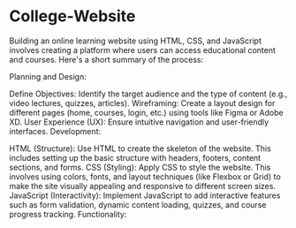# College-Website
Building an online learning website using HTML, CSS, and JavaScript involves creating a platform where users can access educational content and courses. Here's a short summary of the process:

Planning and Design:

Define Objectives: Identify the target audience and the type of content (e.g., video lectures, quizzes, articles).
Wireframing: Create a layout design for different pages (home, courses, login, etc.) using tools like Figma or Adobe XD.
User Experience (UX): Ensure intuitive navigation and user-friendly interfaces.
Development:

HTML (Structure): Use HTML to create the skeleton of the website. This includes setting up the basic structure with headers, footers, content sections, and forms.
CSS (Styling): Apply CSS to style the website. This involves using colors, fonts, and layout techniques (like Flexbox or Grid) to make the site visually appealing and responsive to different screen sizes.
JavaScript (Interactivity): Implement JavaScript to add interactive features such as form validation, dynamic content loading, quizzes, and course progress tracking.
Functionality:
